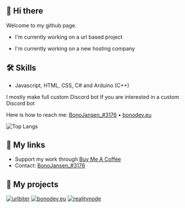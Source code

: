 
## 👋 Hi there 
Welcome to my github page.

- I'm currently working on a url based project

- I'm currently working on a new hosting company


## 🛠 Skills
- Javascript, HTML, CSS, C# and Arduino (C++)

I mostly make full custom Discord bot
If you are interested in a custom Discord bot

Here is how to reach me: [BonoJansen_#3176](https://discord.com/users/624934684597551116) • [bonodev.eu](https://www.bonodev.eu)

![Top Langs](https://github-readme-stats.vercel.app/api/top-langs/?username=BonoJansen&theme=dark)
## 🔗 My links

- Support my work  through [Buy Me A Coffee](https://www.buymeacoffee.com/bonojansen)
- Contact: [BonoJansen_#3176](https://discord.com/users/624934684597551116)

## 🚧 My projects
[![urlbiter](https://img.shields.io/badge/Url_Biter-6D39D5?style=for-the-badge)](https://www.urlbiter.com)
[![bonodev.eu](https://img.shields.io/badge/bonodev.eu-3d418b?style=for-the-badge)](https://www.bonodev.eu/)
[![realitynode](https://img.shields.io/badge/realitynode-1DA1F2?style=for-the-badge)](https://www.realitynode.nl)

